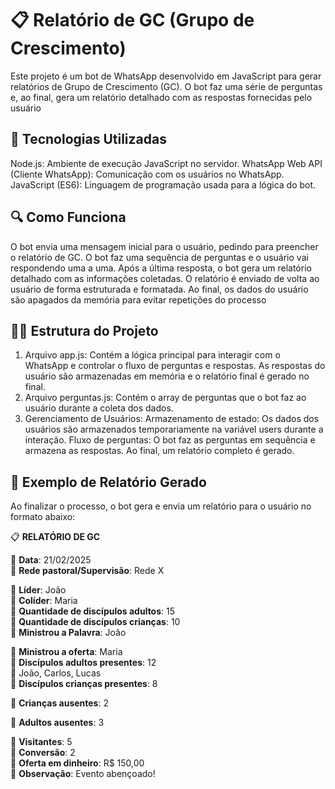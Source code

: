 # 📋 Relatório de GC (Grupo de Crescimento)
Este projeto é um bot de WhatsApp desenvolvido em JavaScript para gerar relatórios de Grupo de Crescimento (GC). O bot faz uma série de perguntas e, ao final, gera um relatório detalhado com as respostas fornecidas pelo usuário

## 🚀 Tecnologias Utilizadas
Node.js: Ambiente de execução JavaScript no servidor.
WhatsApp Web API (Cliente WhatsApp): Comunicação com os usuários no WhatsApp.
JavaScript (ES6): Linguagem de programação usada para a lógica do bot.

## 🔍 Como Funciona
O bot envia uma mensagem inicial para o usuário, pedindo para preencher o relatório de GC.
O bot faz uma sequência de perguntas e o usuário vai respondendo uma a uma.
Após a última resposta, o bot gera um relatório detalhado com as informações coletadas.
O relatório é enviado de volta ao usuário de forma estruturada e formatada.
Ao final, os dados do usuário são apagados da memória para evitar repetições do processo

## 🧑‍💻 Estrutura do Projeto
1. Arquivo app.js:
Contém a lógica principal para interagir com o WhatsApp e controlar o fluxo de perguntas e respostas.
As respostas do usuário são armazenadas em memória e o relatório final é gerado no final.
2. Arquivo perguntas.js:
Contém o array de perguntas que o bot faz ao usuário durante a coleta dos dados.
3. Gerenciamento de Usuários:
Armazenamento de estado: Os dados dos usuários são armazenados temporariamente na variável users durante a interação.
Fluxo de perguntas: O bot faz as perguntas em sequência e armazena as respostas. Ao final, um relatório completo é gerado.


## 📄 Exemplo de Relatório Gerado
Ao finalizar o processo, o bot gera e envia um relatório para o usuário no formato abaixo:

📋 **RELATÓRIO DE GC**

📅 **Data**: 21/02/2025  
👥 **Rede pastoral/Supervisão**: Rede X  

🔹 **Líder**: João  
🔹 **Colíder**: Maria  
🔹 **Quantidade de discípulos adultos**: 15  
🔹 **Quantidade de discípulos crianças**: 10  
🔹 **Ministrou a Palavra**: João  

🔹 **Ministrou a oferta**: Maria  
🔹 **Discípulos adultos presentes**: 12  
🔹 João, Carlos, Lucas  
🔹 **Discípulos crianças presentes**: 8  

🔹 **Crianças ausentes**: 2  

🔹 **Adultos ausentes**: 3  

🔹 **Visitantes**: 5  
🔹 **Conversão**: 2  
🔹 **Oferta em dinheiro**: R$ 150,00  
🔹 **Observação**: Evento abençoado!
